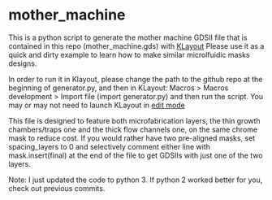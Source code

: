 # mother_machine

This is a python script to generate the mother machine GDSII file that is contained in this repo (mother_machine.gds) with [KLayout](http://www.klayout.de/)
Please use it as a quick and dirty example to learn how to make similar microlfuidic masks designs.

In order to run it in Klayout, please change the path to the github repo at the beginning of generator.py, and then in KLayout: Macros > Macros development > Import file (import generator.py) and then run the script.
You may or may not need to launch KLayout in [edit mode](https://www.klayout.de/0.24/doc/manual/edit_mode.html)

This file is designed to feature both microfabrication layers, the thin growth chambers/traps one and the thick flow channels one, on the same chrome mask to reduce cost. If you would rather have two pre-aligned masks, set spacing_layers to 0 and selectively comment either line with mask.insert(final) at the end of the file to get GDSIIs with just one of the two layers.

Note: I just updated the code to python 3. If python 2 worked better for you, check out previous commits.

